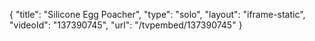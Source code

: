 {
    "title": "Silicone Egg Poacher",
    "type": "solo",
    "layout": "iframe-static",
    "videoId": "137390745",
    "url": "\/tvpembed\/137390745"
}